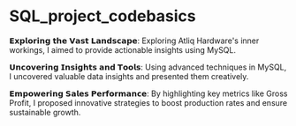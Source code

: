 # SQL_project_codebasics
𝗘𝘅𝗽𝗹𝗼𝗿𝗶𝗻𝗴 𝘁𝗵𝗲 𝗩𝗮𝘀𝘁 𝗟𝗮𝗻𝗱𝘀𝗰𝗮𝗽𝗲:
Exploring Atliq Hardware's inner workings, I aimed to provide actionable insights using MySQL.

𝗨𝗻𝗰𝗼𝘃𝗲𝗿𝗶𝗻𝗴 𝗜𝗻𝘀𝗶𝗴𝗵𝘁𝘀 𝗮𝗻𝗱 𝗧𝗼𝗼𝗹𝘀:
Using advanced techniques in MySQL, I uncovered valuable data insights and presented them creatively.

𝗘𝗺𝗽𝗼𝘄𝗲𝗿𝗶𝗻𝗴 𝗦𝗮𝗹𝗲𝘀 𝗣𝗲𝗿𝗳𝗼𝗿𝗺𝗮𝗻𝗰𝗲:
By highlighting key metrics like Gross Profit, I proposed innovative strategies to boost production rates and ensure sustainable growth.
